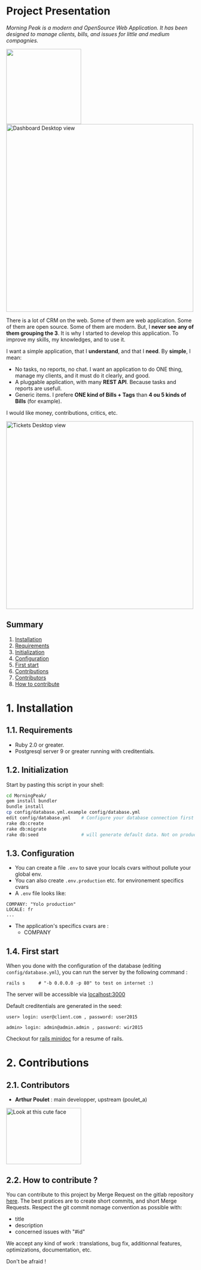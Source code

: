 # Project Presentation

_Morning Peak is a modern and OpenSource Web Application.
It has been designed to manage clients, bills, and issues for little and medium compagnies._

<img att="Dashboard Mobile view" src="http://imgur.com/bnYHYJ6l.png" width="200" />
<img alt="Dashboard Desktop view" src="http://i.imgur.com/oxE9LR1.png" width="500" />

There is a lot of CRM on the web. Some of them are web application. Some of them are open source. Some of them are modern.
But, I __never see any of them grouping the 3__. It is why I started to develop this application.
To improve my skills, my knowledges, and to use it.

I want a simple application, that I __understand__, and that I __need__. By __simple__, I mean:

- No tasks, no reports, no chat. I want an application to do ONE thing, manage my clients, and it must do it clearly, and good.
- A pluggable application, with many __REST API__. Because tasks and reports are usefull.
- Generic items. I prefere __ONE kind of Bills + Tags__ than __4 ou 5 kinds of Bills__ (for example).

I would like money, contributions, critics, etc.

<img alt="Tickets Desktop view" src="http://i.imgur.com/e004zBZ.png" width="500" />


## Summary

1. [Installation](#1-installation)
  1. [Requirements](#11-requirements)
  2. [Initialization](#12-initialization)
  3. [Configuration](#13-configuration)
  4. [First start](#14-first-start)
2. [Contributions](#2-contributions)
  1. [Contributors](#21-contributors)
  2. [How to contribute](#22-how-to-contribute-)



# 1. Installation

## 1.1. Requirements

- Ruby 2.0 or greater.
- Postgresql server 9 or greater running with creditentials.

## 1.2. Initialization

Start by pasting this script in your shell:
```bash
cd MorningPeak/
gem install bundler
bundle install
cp config/database.yml.example config/database.yml
edit config/database.yml	# Configure your database connection first
rake db:create
rake db:migrate
rake db:seed				# will generate default data. Not on production ;)
```

## 1.3. Configuration

- You can create a file ``.env`` to save your locals cvars without pollute your global env.
- You can also create ``.env.production`` etc. for environement specifics cvars
- A ``.env`` file looks like:
```text
COMPANY: "Yolo production"
LOCALE: fr
...
```

- The application's specifics cvars are :
  - COMPANY

## 1.4. First start

When you done with the configuration of the database (editing ``config/database.yml``),
you can run the server by the following command :
```
rails s		# "-b 0.0.0.0 -p 80" to test on internet :)
```

The server will be accessible via [localhost:3000](http://localhost:3000)

Default creditentials are generated in the seed:

```text
user> login: user@client.com , password: user2015
```

```text
admin> login: admin@admin.admin , password: wir2015
```

Checkout for [rails minidoc](RailsMinidoc.md) for a resume of rails.


# 2. Contributions

## 2.1. Contributors
- __Arthur Poulet__ : main developper, upstream (poulet_a)
<img alt="Look at this cute face" src="https://pbs.twimg.com/media/CJ_ErJ2W8AAdev3.jpg" width="200" height="150" />

## 2.2. How to contribute ?

You can contribute to this project by Merge Request on the gitlab repository [here](https://gitlab.com/poulet_a/MorningPeak).
The best pratices are to create short commits, and short Merge Requests. Respect the git commit nomage convention as possible with:

- title
- description
- concerned issues with "#id"

We accept any kind of work : translations, bug fix, additionnal features, optimizations, documentation, etc.

Don't be afraid !
